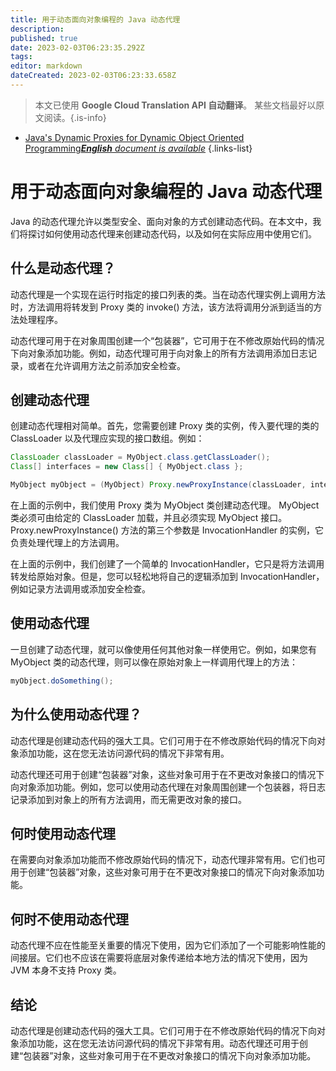```yaml
---
title: 用于动态面向对象编程的 Java 动态代理
description: 
published: true
date: 2023-02-03T06:23:35.292Z
tags: 
editor: markdown
dateCreated: 2023-02-03T06:23:33.658Z
---
```


> 本文已使用 **Google Cloud Translation API 自动翻译**。
某些文档最好以原文阅读。{.is-info}



- [Java's Dynamic Proxies for Dynamic Object Oriented Programming***English** document is available*](/en/Knowledge-base/Java/java-s-dynamic-proxies-for-dynamic-object-oriented-programming)
{.links-list}



# 用于动态面向对象编程的 Java 动态代理

Java 的动态代理允许以类型安全、面向对象的方式创建动态代码。在本文中，我们将探讨如何使用动态代理来创建动态代码，以及如何在实际应用中使用它们。

## 什么是动态代理？

动态代理是一个实现在运行时指定的接口列表的类。当在动态代理实例上调用方法时，方法调用将转发到 Proxy 类的 invoke() 方法，该方法将调用分派到适当的方法处理程序。

动态代理可用于在对象周围创建一个“包装器”，它可用于在不修改原始代码的情况下向对象添加功能。例如，动态代理可用于向对象上的所有方法调用添加日志记录，或者在允许调用方法之前添加安全检查。

## 创建动态代理

创建动态代理相对简单。首先，您需要创建 Proxy 类的实例，传入要代理的类的 ClassLoader 以及代理应实现的接口数组。例如：

```java
ClassLoader classLoader = MyObject.class.getClassLoader();
Class[] interfaces = new Class[] { MyObject.class };

MyObject myObject = (MyObject) Proxy.newProxyInstance(classLoader, interfaces, new MyObjectInvocationHandler(myObject));
```

在上面的示例中，我们使用 Proxy 类为 MyObject 类创建动态代理。 MyObject 类必须可由给定的 ClassLoader 加载，并且必须实现 MyObject 接口。 Proxy.newProxyInstance() 方法的第三个参数是 InvocationHandler 的实例，它负责处理代理上的方法调用。

在上面的示例中，我们创建了一个简单的 InvocationHandler，它只是将方法调用转发给原始对象。但是，您可以轻松地将自己的逻辑添加到 InvocationHandler，例如记录方法调用或添加安全检查。

## 使用动态代理

一旦创建了动态代理，就可以像使用任何其他对象一样使用它。例如，如果您有 MyObject 类的动态代理，则可以像在原始对象上一样调用代理上的方法：

```java
myObject.doSomething();
```

## 为什么使用动态代理？

动态代理是创建动态代码的强大工具。它们可用于在不修改原始代码的情况下向对象添加功能，这在您无法访问源代码的情况下非常有用。

动态代理还可用于创建“包装器”对象，这些对象可用于在不更改对象接口的情况下向对象添加功能。例如，您可以使用动态代理在对象周围创建一个包装器，将日志记录添加到对象上的所有方法调用，而无需更改对象的接口。

## 何时使用动态代理

在需要向对象添加功能而不修改原始代码的情况下，动态代理非常有用。它们也可用于创建“包装器”对象，这些对象可用于在不更改对象接口的情况下向对象添加功能。

## 何时不使用动态代理

动态代理不应在性能至关重要的情况下使用，因为它们添加了一个可能影响性能的间接层。它们也不应该在需要将底层对象传递给本地方法的情况下使用，因为 JVM 本身不支持 Proxy 类。

## 结论

动态代理是创建动态代码的强大工具。它们可用于在不修改原始代码的情况下向对象添加功能，这在您无法访问源代码的情况下非常有用。动态代理还可用于创建“包装器”对象，这些对象可用于在不更改对象接口的情况下向对象添加功能。